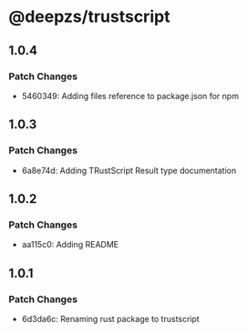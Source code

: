 # @deepzs/trustscript

## 1.0.4

### Patch Changes

- 5460349: Adding files reference to package.json for npm

## 1.0.3

### Patch Changes

- 6a8e74d: Adding TRustScript Result type documentation

## 1.0.2

### Patch Changes

- aa115c0: Adding README

## 1.0.1

### Patch Changes

- 6d3da6c: Renaming rust package to trustscript
